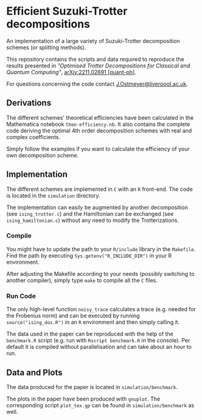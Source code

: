 # Efficient Suzuki-Trotter decompositions

An implementation of a large variety of Suzuki-Trotter decomposition schemes (or splitting methods).

This repository contains the scripts and data required to reproduce the results presented in *"Optimised Trotter Decompositions for Classical and Quantum Computing"*, [arXiv:2211.02691 [quant-ph]](https://arxiv.org/abs/2211.02691).

For questions concerning the code contact [J.Ostmeyer@liverpool.ac.uk](mailto:J.Ostmeyer@liverpool.ac.uk).

## Derivations

The different schemes' theoretical efficiencies have been calculated in the Mathematica notebook `theo-efficiency.nb`. It also contains the complete code deriving the optimal 4th order decomposition schemes with real and complex coefficients.

Simply follow the examples if you want to calculate the efficiency of your own decomposition scheme.

## Implementation

The different schemes are implemented in `C` with an `R` front-end. The code is located in the `simulation` directory.

The implementation can easily be augmented by another decomposition (see `ising_trotter.c`) and the Hamiltonian can be exchanged (see `ising_hamiltonian.c`) without any need to modify the Trotterizations.

### Compile
You might have to update the path to your `R/include` library in the `Makefile`. Find the path by executing `Sys.getenv("R_INCLUDE_DIR")` in your R environment.

After adjusting the Makefile according to your needs (possibly switching to another compiler), simply type `make` to compile all the `C` files.

### Run Code
The only high-level function `noisy_trace` calculates a trace (e.g. needed for the Frobenius norm) and can be executed by running `source("ising_dos.R")` in an `R` environment and then simply calling it.

The data used in the paper can be reproduced with the help of the `benchmark.R` script (e.g. run with `Rscript benchmark.R` in the console). Per default it is compiled without parallelisation and can take about an hour to run.

## Data and Plots

The data produced for the paper is located in `simulation/benchmark`.

The plots in the paper have been produced with `gnuplot`. The corresponding script `plot_tex.gp` can be found in `simulation/benchmark` as well.
